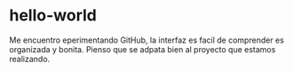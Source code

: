 # hello-world

Me encuentro eperimentando GitHub, la interfaz es facil de comprender es organizada y bonita. Pienso que se adpata bien al proyecto que estamos realizando.
